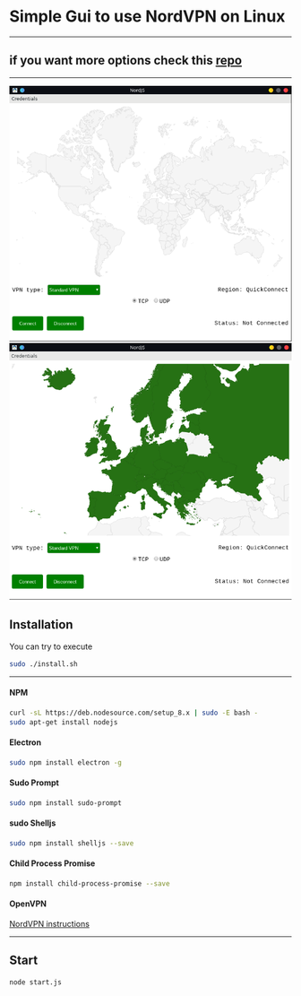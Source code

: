 # Simple Gui to use NordVPN on Linux

---
if you want more options check this [repo](https://github.com/morpheusthewhite/NordPy)
---

---



<img src= "./media/readme_imgs/first.png">



<img src= "./media/readme_imgs/second.png">



## Installation

You can try to execute 
```bash 
sudo ./install.sh
```

---

#### NPM 
```bash
curl -sL https://deb.nodesource.com/setup_8.x | sudo -E bash -
sudo apt-get install nodejs
```

#### Electron
```bash
sudo npm install electron -g
```

#### Sudo Prompt
```bash 
sudo npm install sudo-prompt
```

#### sudo Shelljs
```bash
sudo npm install shelljs --save
```

#### Child Process Promise
```bash
npm install child-process-promise --save
```

#### OpenVPN

[NordVPN instructions](https://nordvpn.com/it/tutorials/linux/openvpn/)

---

## Start

```bash
node start.js
```

